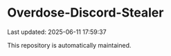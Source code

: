 # Overdose-Discord-Stealer

Last updated: 2025-06-11 17:59:37

This repository is automatically maintained.

